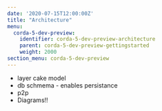 ```yaml
---
date: '2020-07-15T12:00:00Z'
title: "Architecture"
menu:
  corda-5-dev-preview:
    identifier: corda-5-dev-preview-architecture
    parent: corda-5-dev-preview-gettingstarted
    weight: 2000
section_menu: corda-5-dev-preview
---
```



* layer cake model
* db schmema - enables persistance
* p2p
* Diagrams!!
